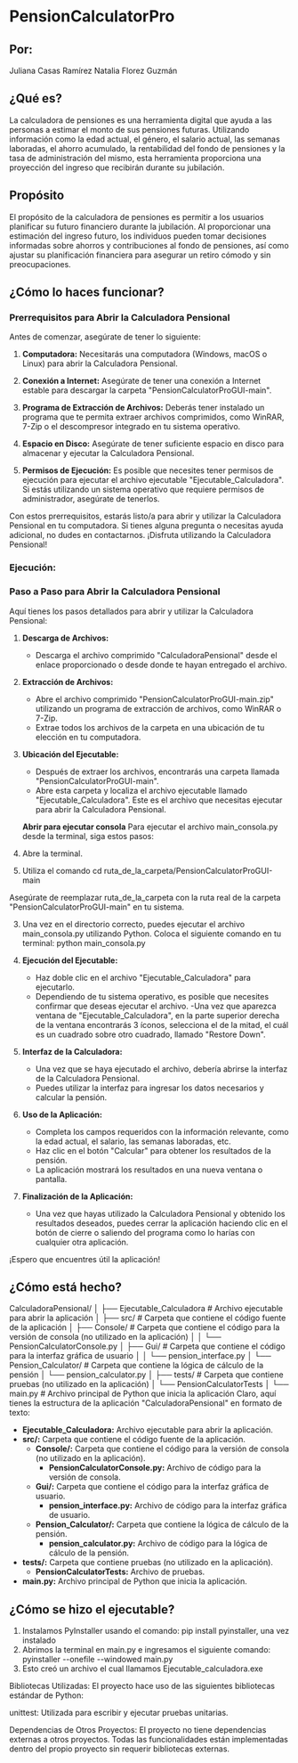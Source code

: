 # PensionCalculatorPro

## Por:
Juliana Casas Ramírez
Natalia Florez Guzmán

## ¿Qué es?

La calculadora de pensiones es una herramienta digital que ayuda a las personas a estimar el monto de sus pensiones futuras. Utilizando información como la edad actual, el género, el salario actual, las semanas laboradas, el ahorro acumulado, la rentabilidad del fondo de pensiones y la tasa de administración del mismo, esta herramienta proporciona una proyección del ingreso que recibirán durante su jubilación.

## Propósito
El propósito de la calculadora de pensiones es permitir a los usuarios planificar su futuro financiero durante la jubilación. Al proporcionar una estimación del ingreso futuro, los individuos pueden tomar decisiones informadas sobre ahorros y contribuciones al fondo de pensiones, así como ajustar su planificación financiera para asegurar un retiro cómodo y sin preocupaciones.

## ¿Cómo lo haces funcionar?

### Prerrequisitos para Abrir la Calculadora Pensional

Antes de comenzar, asegúrate de tener lo siguiente:

1. **Computadora:** Necesitarás una computadora (Windows, macOS o Linux) para abrir la Calculadora Pensional.

2. **Conexión a Internet:** Asegúrate de tener una conexión a Internet estable para descargar la carpeta "PensionCalculatorProGUI-main".

3. **Programa de Extracción de Archivos:** Deberás tener instalado un programa que te permita extraer archivos comprimidos, como WinRAR, 7-Zip o el descompresor integrado en tu sistema operativo.

4. **Espacio en Disco:** Asegúrate de tener suficiente espacio en disco para almacenar y ejecutar la Calculadora Pensional.

5. **Permisos de Ejecución:** Es posible que necesites tener permisos de ejecución para ejecutar el archivo ejecutable "Ejecutable_Calculadora". Si estás utilizando un sistema operativo que requiere permisos de administrador, asegúrate de tenerlos.

Con estos prerrequisitos, estarás listo/a para abrir y utilizar la Calculadora Pensional en tu computadora. Si tienes alguna pregunta o necesitas ayuda adicional, no dudes en contactarnos. ¡Disfruta utilizando la Calculadora Pensional!

### Ejecución:
### Paso a Paso para Abrir la Calculadora Pensional

Aquí tienes los pasos detallados para abrir y utilizar la Calculadora Pensional:

1. **Descarga de Archivos:**
   - Descarga el archivo comprimido "CalculadoraPensional" desde el enlace proporcionado o desde donde te hayan entregado el archivo.

2. **Extracción de Archivos:**
   - Abre el archivo comprimido "PensionCalculatorProGUI-main.zip" utilizando un programa de extracción de archivos, como WinRAR o 7-Zip.
   - Extrae todos los archivos de la carpeta en una ubicación de tu elección en tu computadora.

3. **Ubicación del Ejecutable:**
   - Después de extraer los archivos, encontrarás una carpeta llamada "PensionCalculatorProGUI-main".
   - Abre esta carpeta y localiza el archivo ejecutable llamado "Ejecutable_Calculadora". Este es el archivo que necesitas ejecutar para abrir la Calculadora Pensional.

   **Abrir para ejecutar consola** 
   Para ejecutar el archivo main_consola.py desde la terminal, siga estos pasos:

1. Abre la terminal.
2. Utiliza el comando cd ruta_de_la_carpeta/PensionCalculatorProGUI-main

Asegúrate de reemplazar ruta_de_la_carpeta con la ruta real de la carpeta "PensionCalculatorProGUI-main" en tu sistema.

3. Una vez en el directorio correcto, puedes ejecutar el archivo main_consola.py utilizando Python. Coloca el siguiente comando en tu terminal:
python main_consola.py

4. **Ejecución del Ejecutable:**
   - Haz doble clic en el archivo "Ejecutable_Calculadora" para ejecutarlo.
   - Dependiendo de tu sistema operativo, es posible que necesites confirmar que deseas ejecutar el archivo.
   -Una vez que aparezca ventana de "Ejecutable_Calculadora", en la parte superior derecha de la ventana encontrarás 3 íconos, selecciona el de la mitad, el cuál es un cuadrado sobre otro cuadrado, llamado "Restore Down".

5. **Interfaz de la Calculadora:**
   - Una vez que se haya ejecutado el archivo, debería abrirse la interfaz de la Calculadora Pensional.
   - Puedes utilizar la interfaz para ingresar los datos necesarios y calcular la pensión.

6. **Uso de la Aplicación:**
   - Completa los campos requeridos con la información relevante, como la edad actual, el salario, las semanas laboradas, etc.
   - Haz clic en el botón "Calcular" para obtener los resultados de la pensión.
   - La aplicación mostrará los resultados en una nueva ventana o pantalla.

7. **Finalización de la Aplicación:**
   - Una vez que hayas utilizado la Calculadora Pensional y obtenido los resultados deseados, puedes cerrar la aplicación haciendo clic en el botón de cierre o saliendo del programa como lo harías con cualquier otra aplicación.

 ¡Espero que encuentres útil la aplicación!
## ¿Cómo está hecho?
CalculadoraPensional/
│
├── Ejecutable_Calculadora        # Archivo ejecutable para abrir la aplicación
│
├── src/                           # Carpeta que contiene el código fuente de la aplicación
│   ├── Console/                   # Carpeta que contiene el código para la versión de consola (no utilizado en la aplicación)
│   │   └── PensionCalculatorConsole.py
│   ├── Gui/                       # Carpeta que contiene el código para la interfaz gráfica de usuario
│   │   └── pension_interface.py
│   └── Pension_Calculator/        # Carpeta que contiene la lógica de cálculo de la pensión
│       └── pension_calculator.py
│
├── tests/                         # Carpeta que contiene pruebas (no utilizado en la aplicación)
│   └── PensionCalculatorTests
│
└── main.py                        # Archivo principal de Python que inicia la aplicación
Claro, aquí tienes la estructura de la aplicación "CalculadoraPensional" en formato de texto:

- **Ejecutable_Calculadora:** Archivo ejecutable para abrir la aplicación.
- **src/:** Carpeta que contiene el código fuente de la aplicación.
  - **Console/:** Carpeta que contiene el código para la versión de consola (no utilizado en la aplicación).
    - **PensionCalculatorConsole.py:** Archivo de código para la versión de consola.
  - **Gui/:** Carpeta que contiene el código para la interfaz gráfica de usuario.
    - **pension_interface.py:** Archivo de código para la interfaz gráfica de usuario.
  - **Pension_Calculator/:** Carpeta que contiene la lógica de cálculo de la pensión.
    - **pension_calculator.py:** Archivo de código para la lógica de cálculo de la pensión.
- **tests/:** Carpeta que contiene pruebas (no utilizado en la aplicación).
  - **PensionCalculatorTests:** Archivo de pruebas.
- **main.py:** Archivo principal de Python que inicia la aplicación.

## ¿Cómo se hizo el ejecutable? 
1. Instalamos PyInstaller usando el comando: pip install pyinstaller, una vez instalado
2. Abrimos la terminal en main.py e ingresamos el siguiente comando: pyinstaller --onefile --windowed main.py
3. Esto creó un archivo el cual llamamos Ejecutable_calculadora.exe


Bibliotecas Utilizadas:
El proyecto hace uso de las siguientes bibliotecas estándar de Python:

unittest: Utilizada para escribir y ejecutar pruebas unitarias.

Dependencias de Otros Proyectos:
El proyecto no tiene dependencias externas a otros proyectos. Todas las funcionalidades están implementadas dentro del propio proyecto sin requerir bibliotecas externas.

